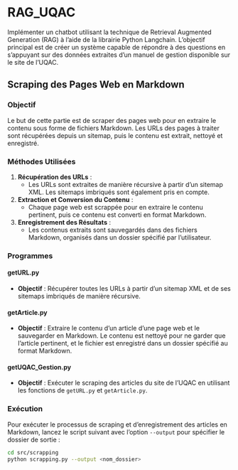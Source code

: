 # RAG_UQAC

Implémenter un chatbot utilisant la technique de Retrieval Augmented Generation (RAG) à l’aide de la librairie Python Langchain. L’objectif principal est de créer un système capable de répondre à des questions en s’appuyant sur des données extraites d’un manuel de gestion disponible sur le site de l’UQAC.

## Scraping des Pages Web en Markdown

### Objectif

Le but de cette partie est de scraper des pages web pour en extraire le contenu sous forme de fichiers Markdown. Les URLs des pages à traiter sont récupérées depuis un sitemap, puis le contenu est extrait, nettoyé et enregistré.

### Méthodes Utilisées

1. **Récupération des URLs** :
    - Les URLs sont extraites de manière récursive à partir d’un sitemap XML. Les sitemaps imbriqués sont également pris en compte.
2. **Extraction et Conversion du Contenu** :
    - Chaque page web est scrappée pour en extraire le contenu pertinent, puis ce contenu est converti en format Markdown.
3. **Enregistrement des Résultats** :
    - Les contenus extraits sont sauvegardés dans des fichiers Markdown, organisés dans un dossier spécifié par l’utilisateur.

### Programmes

#### getURL.py

- **Objectif** : Récupérer toutes les URLs à partir d’un sitemap XML et de ses sitemaps imbriqués de manière récursive.

#### getArticle.py

- **Objectif** : Extraire le contenu d’un article d’une page web et le sauvegarder en Markdown. Le contenu est nettoyé pour ne garder que l’article pertinent, et le fichier est enregistré dans un dossier spécifié au format Markdown.

#### getUQAC_Gestion.py

- **Objectif** : Exécuter le scraping des articles du site de l’UQAC en utilisant les fonctions de `getURL.py` et `getArticle.py`.

### Exécution

Pour exécuter le processus de scraping et d’enregistrement des articles en Markdown, lancez le script suivant avec l’option `--output` pour spécifier le dossier de sortie :

```bash
cd src/scrapping
python scrapping.py --output <nom_dossier>
```

